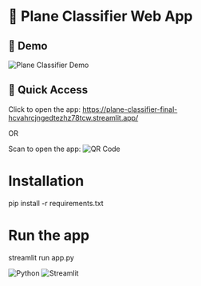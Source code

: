 # 🛫 Plane Classifier Web App

## 📸 Demo
![Plane Classifier Demo](./assets/demo.gif)

## 🔗 Quick Access
Click to open the app:
https://plane-classifier-final-hcvahrcjngedtezhz78tcw.streamlit.app/

OR

Scan to open the app:
![QR Code](./assets/qr_code.png)

# Installation
pip install -r requirements.txt

# Run the app
streamlit run app.py

![Python](https://img.shields.io/badge/python-3.0+blue)
![Streamlit](https://img.shields.io/badge/streamlit-live-brightgreen)
